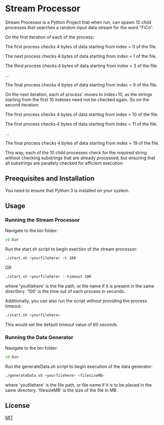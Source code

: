 # Stream Processor

Stream Processor is a Python Project that when run, can spawn 10 child processes that searches a random input data stream for the word \"FiCo".

On the first iteration of each of the process:

The first process checks 4 bytes of data starting from index = 0 of the file.

The next process checks 4 bytes of data starting from index = 1 of the file.

The third process checks 4 bytes of data starting from index = 3 of the file.

...

The final process checks 4 bytes of data starting from index = 9 of the file.

On the next iteration, each of process' moves to index+10, as the strings starting from the first 10 indexes need not be checked again. So on the second iteration:

The first process checks 4 bytes of data starting from index = 10 of the file.

The first process checks 4 bytes of data starting from index = 11 of the file.

...

The final process checks 4 bytes of data starting from index = 19 of the file.

This way, each of the 10 child processes check for the required string without checking substrings that are already processed, but ensuring that all substrings are parallely checked for efficient execution.


## Preequisites and Installation

You need to ensure that Python 3 is installed on your system.

## Usage

### Running the Stream Processor
Navigate to the bin folder:
```bash
cd bin
```
Run the start.sh script to begin exection of the stream processor:
```bash
./start.sh <yourfilehere> -t 100
```
OR
```bash
./start.sh <yourfilehere> --timeout 100
```
where 'youfilehere' is the file path, or file name if it is present in the same directlory. '100' is the time out of each process in seconds.

Additionally, you can also run the script without providing the process timeout:
```bash
./start.sh <yourfilehere>
```
This would set the default timeout value of 60 seconds.


### Running the Data Generator
Navigate to the bin folder:
```bash
cd bin
```
Run the generateData.sh script to begin execution of the data generator:
```bash
./generateData.sh <yourfilehere> <filesizeMB>
```
where 'youfilehere' is the file path, or file name if it is to be placed in the same directory. 'filesizeMB' is the size of the file in MB.


## License

[MIT](https://choosealicense.com/licenses/mit/)

